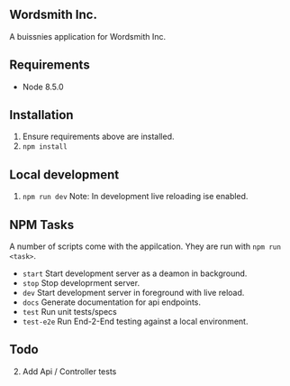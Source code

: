 Wordsmith Inc.
-------------

A buissnies application for Wordsmith Inc. 


## Requirements
 - Node 8.5.0
 
## Installation
 1. Ensure requirements above are installed.
 2. `npm install`

## Local development
 1. `npm run dev`
Note: In development live reloading ise enabled. 

## NPM Tasks
A number of scripts come with the appilcation. Yhey are run with `npm run <task>`.
- `start` Start development server as a deamon in background.
- `stop` Stop developrment server.
- `dev` Start development server in foreground with live reload. 
- `docs` Generate documentation for api endpoints.
- `test` Run unit tests/specs
- `test-e2e` Run End-2-End testing against a local environment.

## Todo
 2. Add Api / Controller tests
 